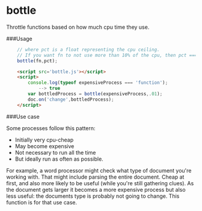 bottle
======

Throttle functions based on how much cpu time they use.

###Usage

```javascript
	// where pct is a float representing the cpu ceiling. 
	// If you want fn to not use more than 10% of the cpu, then pct === .1	
	bottle(fn,pct); 
```

```html
	<script src='bottle.js'></script>
	<script>
		console.log(typeof expensiveProcess === 'function');
			--> true
		var bottledProcess = bottle(expensiveProcess,.01);
		doc.on('change',bottledProcess);
	</script>	
```
###Use case

Some processes follow this pattern:
- Initially very cpu-cheap
- May become expensive
- Not necessary to run all the time
- But ideally run as often as possible.

For example, a word processor might check what type of document you're working with. That might include parsing the entire document. Cheap at first, and also more likely to be useful (while you're still gathering clues). As the document gets larger it becomes a more expensive process but also less useful: the documents type is probably not going to change. This function is for that use case. 
